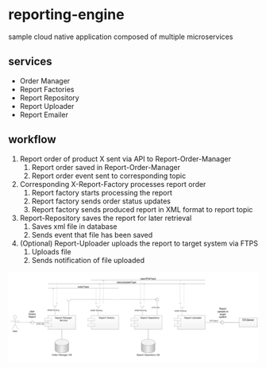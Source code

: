 # reporting-engine
sample cloud native application composed of multiple microservices

## services
- Order Manager
- Report Factories
- Report Repository
- Report Uploader
- Report Emailer

## workflow
1. Report order of product X sent via API to Report-Order-Manager
   1.	Report order saved in Report-Order-Manager
   1.	Report order event sent to corresponding topic
1. Corresponding X-Report-Factory processes report order
   1.	Report factory starts processing the report
   1.	Report factory sends order status updates 
   1.	Report factory sends produced report in XML format to report topic
1. Report-Repository saves the report for later retrieval
    1. Saves xml file in database
    1. Sends event that file has been saved
1. (Optional) Report-Uploader uploads the report to target system via FTPS
    1. Uploads file
    1. Sends notification of file uploaded

![Componen Diagramm](/docs/components.png)
